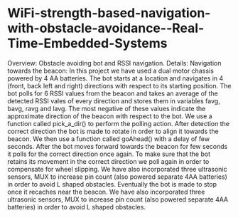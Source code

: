 # WiFi-strength-based-navigation-with-obstacle-avoidance--Real-Time-Embedded-Systems

Overview:
Obstacle avoiding bot and RSSI navigation. 
Details:
Navigation towards the beacon: In this project we have used a dual motor chassis powered by 4 AA batteries. The bot starts at a location and navigates in 4 (front, back left and right) directions with respect to its starting position. The bot polls for 6 RSSI values from the beacon and takes an average of the detected RSSI vales of every direction and stores them in variables favg, bavg, ravg and lavg. The most negative of these values indicate the approximate direction of the beacon with respect to the bot. We use a function called pick_a_dir() to perform the polling action. After detection the correct direction the bot is made to rotate in order to align it towards the beacon. We then use a function called goAhead() with a delay of few seconds. After the bot moves forward towards the beacon for few seconds it polls for the correct direction once again. To make sure that the bot retains its movement in the correct direction we poll again in order to compensate for wheel slipping. We have also incorporated three ultrasonic sensors, MUX to increase pin count (also powered separate 4AA batteries) in order to avoid L shaped obstacles.  Eventually the bot is made to stop once it recaches near the beacon. We have also incorporated three ultrasonic sensors, MUX to increase pin count (also powered separate 4AA batteries) in order to avoid L shaped obstacles.  
